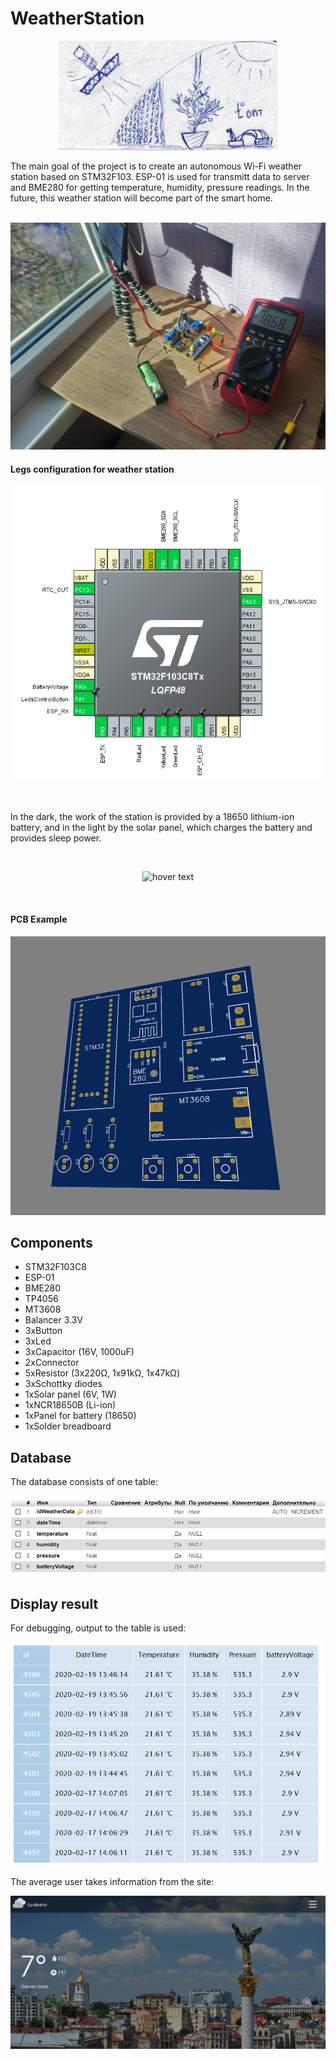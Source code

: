 # WeatherStation
<p align="center">
  <img src="Website/images/1.png" width="350" title="hover text">
</p>
The main goal of the project is to create an autonomous Wi-Fi weather station based on STM32F103. ESP-01 is used for transmitt data to server and BME280 for getting temperature, humidity, pressure readings. In the future, this weather station will become part of the smart home.
<br>
<br>
<p align="center">
  <img src="Website/images/3.JPG" title="hover text">
</p>

#### Legs configuration for weather station
<p align="center">
  <img src="Website/images/MK legs configuration for weather station.png" title="hover text">
</p>
<br>
<p>In the dark, the work of the station is provided by a 18650 lithium-ion battery, and in the light by the solar panel, which charges the battery and provides sleep power.</p>
<br>
<p align="center">
  <img src="Website/images/4.png" title="hover text">
</p>
<br>

#### PCB Example
<p align="center">
  <img src="Website/images/5.PNG" title="hover text">
</p>

## Сomponents
- STM32F103C8
- ESP-01
- BME280
- TP4056
- MT3608
- Balancer 3.3V
- 3xButton
- 3xLed
- 3xСapacitor (16V, 1000uF)
- 2xConnector
- 5xResistor (3x220Ω, 1x91kΩ, 1x47kΩ)
- 3xSchottky diodes
- 1xSolar panel (6V, 1W)
- 1xNCR18650B (Li-ion)
- 1xPanel for battery (18650)
- 1xSolder breadboard

## Database
The database consists of one table:
<p align="center">
  <img src="Website/images/8.PNG" title="hover text">
</p>

## Display result
For debugging, output to the table is used:
<p align="center">
  <img src="Website/images/6.PNG" title="hover text">
</p>
The average user takes information from the site:
<br>
<p align="center">
  <img src="Website/images/7.PNG" title="hover text">
</p>
